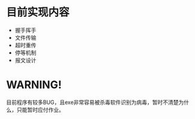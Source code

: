 # 目前实现内容
- 握手挥手
- 文件传输
- 超时重传
- 停等机制
- 报文设计

# WARNING!
目前程序有较多BUG，且exe非常容易被杀毒软件识别为病毒，暂时不清楚为什么，只能暂时应付作业。